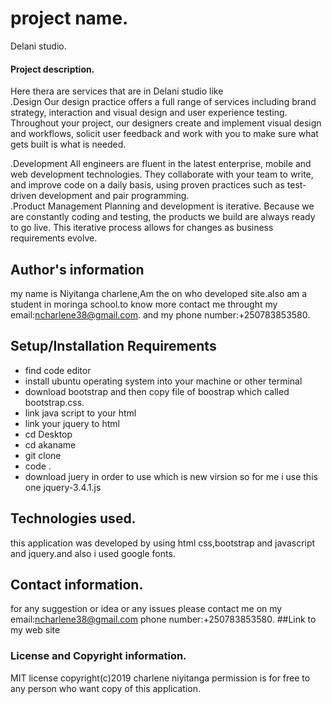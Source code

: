 # project name.
Delani studio.
#### Project description.
Here thera are services that are in Delani studio like<br>
.Design
Our design practice offers a full range of services including brand strategy, interaction and visual design and user experience testing.
Throughout your project, our designers create and implement visual design and workflows, solicit user feedback and work with you to make sure what gets built is what is needed.<br>

.Development
All engineers are fluent in the latest enterprise, mobile and web development technologies.
They collaborate with your team to write, and improve code on a daily basis, using proven practices such as test-driven development and pair programming.<br>
.Product Management
Planning and development is iterative. Because we are constantly coding and testing, the products we build are always ready to go live. 
This iterative process allows for changes as business requirements evolve.
## Author's information
my name is Niyitanga charlene,Am the on who developed site.also am a student in moringa school.to know more contact me throught my email:ncharlene38@gmail.com.
and  my phone number:+250783853580.
## Setup/Installation Requirements
* find code editor
* install ubuntu operating system into your machine or other terminal
* download bootstrap  and then copy file of boostrap which called bootstrap.css.
* link java script to your html
* link your jquery to html
* cd Desktop
* cd akaname
* git clone
* code .
* download juery in order to use which is new virsion so for me i use this one jquery-3.4.1.js

## Technologies used.
this application was developed by using html  css,bootstrap and javascript and jquery.and also i used google fonts.
## Contact information.
for any suggestion or idea or any issues please contact me on my email:ncharlene38@gmail.com
phone number:+250783853580.
##Link to  my web site

### License and Copyright information.
 MIT license
 copyright(c)2019 charlene niyitanga
 permission is for free to any person who want copy of this application.



